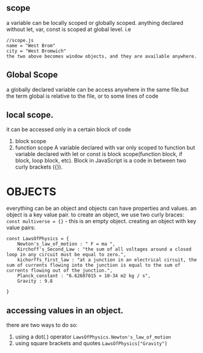 ## scope
a variable can be locally scoped or globally scoped.
anything declared without let, var, const is scoped at global level.
i.e
```
//scope.js
name = "West Brom"
city = "West Bromwich"
the two above becomes window objects, and they are available anywhere.
```

## Global Scope
a globally declared variable can be access anywhere in the same file.but the term global is relative to the file, or to some lines of code

## local scope.
it can be accessed only in a certain block of code
1. block scope
2. function scope
A variable declared with var only scoped to function but variable declared with let or const is block scope(function block, if block, loop block, etc). Block in JavaScript is a code in between two curly brackets ({}).

# OBJECTS
everything can be an object and objects can have properties and values.
an object is a key value pair.
to create an object, we use two curly braces:
    `const multiverse = {}` - this is an empty object.
creating an object with key value pairs:
```
const LawsOfPhysics = {
    Newton's_law_of_motion : " F = ma ",
    Kirchoff's_Second_Law : "the sum of all voltages around a closed loop in any circuit must be equal to zero.",
    kichorffs_first_law : "at a junction in an electrical circuit, the sum of currents flowing into the junction is equal to the sum of currents flowing out of the junction.",
    Planck_constant : "6.62607015 × 10-34 m2 kg / s",
    Gravity : 9.8

}
```
## accessing values in an object.
there are two ways to do so:
 1. using a dot(.) operator
        `LawsOfPhysics.Newton's_law_of_motion`
 2. using square brackets and quotes
        `LawsOfPhysics["Gravity"]`
